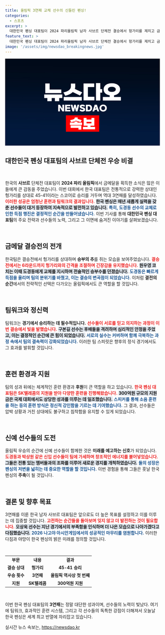```yaml
---
title: 올림픽 3연패 교체 선수의 신들린 펜싱!
categories:
  - 스포츠
excerpt: >
  대한민국 펜싱 대표팀이 2024 파리올림픽 남자 사브르 단체전 결승에서 헝가리를 제치고 금메달을 획득하며 3연패를 달성했습니다. 도경동의 활약이 결정적이었고, 뉴 어펜저스의 새로운 전력이 강력한 팀워크와 집중력으로 올림픽의 역사를 다시 썼습니다.
feature_text: >
  대한민국 펜싱 대표팀이 2024 파리올림픽 남자 사브르 단체전 결승에서 헝가리를 제치고 금메달을 획득하며 3연패를 달성했습니다. 도경동의 활약이 결정적이었고, 뉴 어펜저스의 새로운 전력이 강력한 팀워크와 집중력으로 올림픽의 역사를 다시 썼습니다.
image: '/assets/img/newsdao_breakingnews.jpg'
---
```


<p><img src="/assets/img/newsdao_breakingnews.jpg" alt="flaretime 속보" /></p>

<h2 data-ke-size="size26">대한민국 펜싱 대표팀의 사브르 단체전 우승 비결</h2>

<p data-ke-size="size16">&nbsp;</p>

<p>한국의 <strong>사브르</strong> 단체전 대표팀이 <strong>2024 파리 올림픽</strong>에서 금메달을 획득한 소식은 많은 이들에게 큰 감동을 주었습니다. 이번 대회에서 한국 대표팀은 전통적으로 강력한 상대인 헝가리를 상대로 45-41이라는 스코어로 승리를 거두며 역대 3연패를 달성하였습니다. <b><span style="color: #ee2323;">이러한 성공은 엄청난 훈련과 팀워크의 결과입니다.</span></b> <b><span style="background-color: #21538527;">한국 펜싱은 매년 새롭게 실력을 갖춘 선수들이 대거 등장하여 지속적으로 발전하고 있습니다.</span></b> <b><span style="color: #1a5490;">특히, 도경동 선수의 교체로 인한 득점 행진은 결정적인 순간을 만들어냈습니다.</span></b> 이번 기사를 통해 <strong>대한민국 펜싱 대표팀</strong>의 주요 전략과 선수들의 노력, 그리고 그 이면에 숨겨진 이야기를 살펴보겠습니다.</p>

<p data-ke-size="size16">&nbsp;</p>

<h2 data-ke-size="size26">금메달 결승전의 전개</h2>

<p>한국팀은 결승전에서 헝가리를 상대하며 <strong>승부의 추</strong>를 쥐는 모습을 보여주었습니다. <b><span style="color: #ee2323;">결승전에서는 6라운드까지 헝가리와의 간격을 조절하며 <strong>긴장감</strong>을 유지했습니다.</span></b> <b><span style="background-color: #21538527;">원우영 코치는 이때 도경동에게 교체를 지시하며 <strong>전술적인 승부수</strong>를 던졌습니다.</span></b> <b><span style="color: #1a5490;">도경동은 빠르게 득점을 올리며 팀의 분위기를 바꿨고, 이는 결승의 <strong>변곡점</strong>이 되었습니다.</span></b> 이처럼 <strong>결전의 순간</strong>에서의 전략적인 선택은 다가오는 올림픽에서도 큰 역할을 할 것입니다.</p>

<p data-ke-size="size16">&nbsp;</p>

<h2 data-ke-size="size26">팀워크와 정신력</h2>

<p>팀워크는 <strong>경기에서 승리하는 데 필수적입니다.</strong> <b><span style="color: #ee2323;">선수들이 서로를 믿고 의지하는 과정이 이번 결승에서 빛을 발했습니다.</span></b> <b><span style="background-color: #21538527;">구본길 선수는 후배들을 격려하며 심리적인 안정을 주었고, 이는 <strong>결정적인 순간에 큰 힘</strong>이 되었습니다.</span></b> <b><span style="color: #1a5490;">서로의 실수는 커버하며 함께 극복하는 과정 속에서 팀의 <strong>결속력</strong>이 강화되었습니다.</span></b> 이러한 팀 스피릿은 향후의 정식 경기에서도 그 효과를 발휘할 것입니다.</p>

<p data-ke-size="size16">&nbsp;</p>

<h2 data-ke-size="size26">훈련 환경과 지원</h2>

<p>팀의 성과 뒤에는 체계적인 훈련 환경과 <strong>후원</strong>이 큰 역할을 하고 있습니다. <b><span style="color: #ee2323;">한국 펜싱 대표팀은 SK텔레콤의 지원을 받아 다양한 훈련을 진행해왔습니다.</span></b> <b><span style="background-color: #21538527;">300억원 규모의 지원금은 국제 대회에서도 상당한 성과를 이루는 데 일조했습니다.</span></b> <b><span style="color: #1a5490;">스피커를 통해 소음 훈련을 하는 등의 훈련 방식은 <strong>정신적 강인함</strong>을 기르는 데 기여했습니다.</span></b> 그 결과, 선수들은 압박 상황과 거친 상대에도 불구하고 침착함을 유지할 수 있게 되었습니다.</p>

<p data-ke-size="size16">&nbsp;</p>

<h2 data-ke-size="size26">신예 선수들의 도전</h2>

<p>올림픽 우승의 순간에 신예 선수들이 함께한 것은 <strong>미래를 예고하는 신호</strong>가 되었습니다. <b><span style="color: #ee2323;">도경동과 박상원 같은 신입 선수들이 팀에 가세하며 창조적인 에너지를 불어넣었습니다.</span></b> <b><span style="background-color: #21538527;">그들은 전통 있는 멤버들과의 조화를 이루어 새로운 경지를 개척하였습니다.</span></b> <b><span style="color: #1a5490;">둘의 성장은 <strong>펜싱의 저변을 넓히는 데 중요한 역할</strong>을 할 것입니다.</span></b> 이번 경험을 통해 그들은 훗날 한국 펜싱의 <strong>주축</strong>이 될 것입니다.</p>

<p data-ke-size="size16">&nbsp;</p>

<h2 data-ke-size="size26">결론 및 향후 목표</h2>

<p>3연패를 이룬 한국 남자 사브르 대표팀은 앞으로도 더 높은 목표를 설정하고 이를 이루는 데 집중할 것입니다. <b><span style="color: #ee2323;">고전하는 순간들을 돌아보며 잊지 않고 더 발전하는 것이 필요합니다.</span></b> <b><span style="background-color: #21538527;">오상욱 선수는 지난 경기에서의 부족함을 인식하며 더 나은 모습으로 나아가겠다고 다짐했습니다.</span></b> <b><span style="color: #1a5490;">2026 나고야 아시안게임에서의 성공적인 마무리를 염원합니다.</span></b> 이러한 다짐과 야망이 한국 펜싱의 밝은 미래를 정의할 것입니다.</p>

<p data-ke-size="size16">&nbsp;</p>

<table>
<tr>
<td style="text-align: center; height: 17px;"><b>부문</b></td>
<td style="text-align: center; height: 17px;"><b>내용</b></td>
<td style="text-align: center; height: 17px;"><b>결과</b></td>
</tr>
<tr>
<td style="text-align: center; height: 17px;"><b>결승 상대</b></td>
<td style="text-align: center; height: 17px;"><b>헝가리</b></td>
<td style="text-align: center; height: 17px;"><b>45-41 승리</b></td>
</tr>
<tr>
<td style="text-align: center; height: 17px;"><b>우승 횟수</b></td>
<td style="text-align: center; height: 17px;"><b>3연패</b></td>
<td style="text-align: center; height: 17px;"><b>올림픽 역사상 첫 번째</b></td>
</tr>
<tr>
<td style="text-align: center; height: 17px;"><b>지원</b></td>
<td style="text-align: center; height: 17px;"><b>SK텔레콤</b></td>
<td style="text-align: center; height: 17px;"><b>300억원 지원</b></td>
</tr>
</table>

<p data-ke-size="size16">&nbsp;</p> 

<p>이번 한국 펜싱 대표팀의 <strong>3연패</strong>는 정말 대단한 성과이며, 선수들의 노력이 빛났다. 여기에 팀워크, 효과적인 훈련 시스템, 그리고 각 선수들의 독특한 강점이 더해져서 오늘날 한국 펜싱은 세계 최고 반열에 자리잡고 있습니다.</p>
실시간 뉴스 속보는, <a href="https://newsdao.kr" rel="dofollow">https://newsdao.kr</a>


